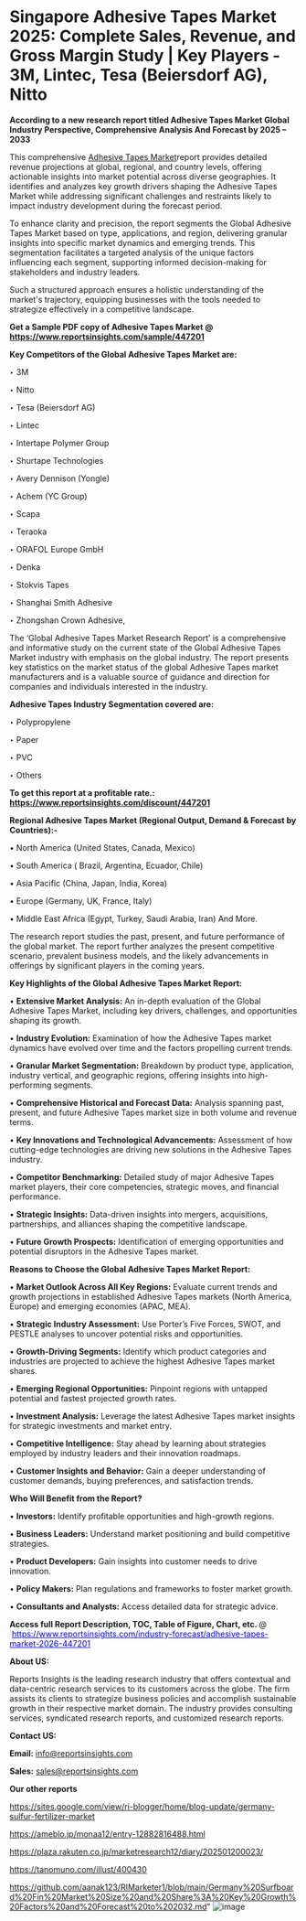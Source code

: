 # Singapore Adhesive Tapes Market 2025: Complete Sales, Revenue, and Gross Margin Study | Key Players - 3M, Lintec, Tesa (Beiersdorf AG), Nitto

<strong>According to a new research report titled Adhesive Tapes Market Global Industry Perspective, Comprehensive Analysis And Forecast by 2025 – 2033</strong>

This comprehensive <a href=https://www.reportsinsights.com/sample/447201>Adhesive Tapes Market</a>report provides detailed revenue projections at global, regional, and country levels, offering actionable insights into market potential across diverse geographies. It identifies and analyzes key growth drivers shaping the Adhesive Tapes Market while addressing significant challenges and restraints likely to impact industry development during the forecast period.

To enhance clarity and precision, the report segments the Global Adhesive Tapes Market based on type, applications, and region, delivering granular insights into specific market dynamics and emerging trends. This segmentation facilitates a targeted analysis of the unique factors influencing each segment, supporting informed decision-making for stakeholders and industry leaders.

Such a structured approach ensures a holistic understanding of the market's trajectory, equipping businesses with the tools needed to strategize effectively in a competitive landscape.

<strong>Get a Sample PDF copy of Adhesive Tapes Market </strong><strong>@<a href=https://www.reportsinsights.com/sample/447201 style=color:#0000ff;> https://www.reportsinsights.com/sample/447201</a></strong></font>

<strong>Key Competitors of the Global Adhesive Tapes Market are:</strong>

‣ 3M

‣ Nitto

‣ Tesa (Beiersdorf AG)

‣ Lintec

‣ Intertape Polymer Group

‣ Shurtape Technologies

‣ Avery Dennison (Yongle)

‣ Achem (YC Group)

‣ Scapa

‣ Teraoka

‣ ORAFOL Europe GmbH

‣ Denka

‣ Stokvis Tapes

‣ Shanghai Smith Adhesive

‣ Zhongshan Crown Adhesive,

The ‘Global Adhesive Tapes Market Research Report’ is a comprehensive and informative study on the current state of the Global Adhesive Tapes Market industry with emphasis on the global industry. The report presents key statistics on the market status of the global Adhesive Tapes market manufacturers and is a valuable source of guidance and direction for companies and individuals interested in the industry.

<strong>Adhesive Tapes Industry Segmentation covered are:</strong>

‣ Polypropylene

‣ Paper

‣ PVC

‣ Others

<strong>To get this report at a profitable rate.: <a href=https://www.reportsinsights.com/discount/447201 style=color:#0000ff;>https://www.reportsinsights.com/discount/447201</a></strong></font>

<strong>Regional Adhesive Tapes Market (Regional Output, Demand &amp; Forecast by Countries):-</strong>

• North America (United States, Canada, Mexico)

• South America ( Brazil, Argentina, Ecuador, Chile)

• Asia Pacific (China, Japan, India, Korea)

• Europe (Germany, UK, France, Italy)

• Middle East Africa (Egypt, Turkey, Saudi Arabia, Iran) And More.

The research report studies the past, present, and future performance of the global market. The report further analyzes the present competitive scenario, prevalent business models, and the likely advancements in offerings by significant players in the coming years.

<strong>Key Highlights of the Global Adhesive Tapes Market Report:</strong>

• <strong>Extensive Market Analysis:</strong> An in-depth evaluation of the Global Adhesive Tapes Market, including key drivers, challenges, and opportunities shaping its growth.

• <strong>Industry Evolution:</strong> Examination of how the Adhesive Tapes market dynamics have evolved over time and the factors propelling current trends.

• <strong>Granular Market Segmentation:</strong> Breakdown by product type, application, industry vertical, and geographic regions, offering insights into high-performing segments.

• <strong>Comprehensive Historical and Forecast Data:</strong> Analysis spanning past, present, and future Adhesive Tapes market size in both volume and revenue terms.

• <strong>Key Innovations and Technological Advancements:</strong> Assessment of how cutting-edge technologies are driving new solutions in the Adhesive Tapes industry.

• <strong>Competitor Benchmarking:</strong> Detailed study of major Adhesive Tapes market players, their core competencies, strategic moves, and financial performance.

• <strong>Strategic Insights:</strong> Data-driven insights into mergers, acquisitions, partnerships, and alliances shaping the competitive landscape.

• <strong>Future Growth Prospects:</strong> Identification of emerging opportunities and potential disruptors in the Adhesive Tapes market.

<strong>Reasons to Choose the Global Adhesive Tapes Market Report:</strong>

• <strong>Market Outlook Across All Key Regions:</strong> Evaluate current trends and growth projections in established Adhesive Tapes markets (North America, Europe) and emerging economies (APAC, MEA).

• <strong>Strategic Industry Assessment:</strong> Use Porter’s Five Forces, SWOT, and PESTLE analyses to uncover potential risks and opportunities.

• <strong>Growth-Driving Segments:</strong> Identify which product categories and industries are projected to achieve the highest Adhesive Tapes market shares.

• <strong>Emerging Regional Opportunities:</strong> Pinpoint regions with untapped potential and fastest projected growth rates.

• <strong>Investment Analysis:</strong> Leverage the latest Adhesive Tapes market insights for strategic investments and market entry.

• <strong>Competitive Intelligence:</strong> Stay ahead by learning about strategies employed by industry leaders and their innovation roadmaps.

• <strong>Customer Insights and Behavior:</strong> Gain a deeper understanding of customer demands, buying preferences, and satisfaction trends.

<strong>Who Will Benefit from the Report?</strong>

• <strong>Investors:</strong> Identify profitable opportunities and high-growth regions.

• <strong>Business Leaders:</strong> Understand market positioning and build competitive strategies.

• <strong>Product Developers:</strong> Gain insights into customer needs to drive innovation.

• <strong>Policy Makers:</strong> Plan regulations and frameworks to foster market growth.

• <strong>Consultants and Analysts:</strong> Access detailed data for strategic advice.
</ul>
<strong>Access full Report Description, TOC, Table of Figure, Chart, etc. </strong>@  <a href=https://www.reportsinsights.com/industry-forecast/adhesive-tapes-market-2026-447201 style=color:#0000ff;>https://www.reportsinsights.com/industry-forecast/adhesive-tapes-market-2026-447201</a></font>

<strong><strong>About US</strong>:</strong>

Reports Insights is the leading research industry that offers contextual and data-centric research services to its customers across the globe. The firm assists its clients to strategize business policies and accomplish sustainable growth in their respective market domain. The industry provides consulting services, syndicated research reports, and customized research reports.

<strong>Contact US:</strong>

<p class=""""><b>Email:</b> <a href=mailto:info@reportsinsights.com>info@reportsinsights.com</a></p>
<p class=""""><b>Sales:</b> <a href=mailto:sales@reportsinsights.com>sales@reportsinsights.com</a></p>

<strong>Our other reports</strong>

<a href=https://sites.google.com/view/ri-blogger/home/blog-update/germany-sulfur-fertilizer-market>https://sites.google.com/view/ri-blogger/home/blog-update/germany-sulfur-fertilizer-market</a>

<a href=https://ameblo.jp/monaa12/entry-12882816488.html>https://ameblo.jp/monaa12/entry-12882816488.html</a>

<a href=https://plaza.rakuten.co.jp/marketresearch12/diary/202501200023/>https://plaza.rakuten.co.jp/marketresearch12/diary/202501200023/</a>

<a href=https://tanomuno.com/illust/400430>https://tanomuno.com/illust/400430</a>

<a href=https://github.com/aanak123/RIMarketer1/blob/main/Germany%20Surfboard%20Fin%20Market%20Size%20and%20Share%3A%20Key%20Growth%20Factors%20and%20Forecast%20to%202032.md>https://github.com/aanak123/RIMarketer1/blob/main/Germany%20Surfboard%20Fin%20Market%20Size%20and%20Share%3A%20Key%20Growth%20Factors%20and%20Forecast%20to%202032.md</a>"
![image](https://github.com/user-attachments/assets/d5d98a16-6d03-441d-92e3-3a56893a3031)
